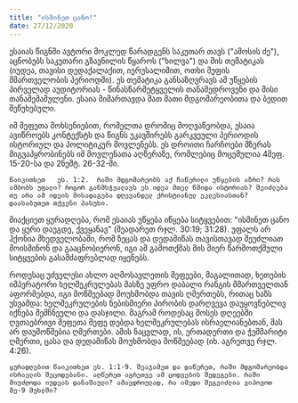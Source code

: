 ```yaml
---
title: "ისმინეთ ცანო!" 
date: 27/12/2020
---
```


ესაიას წიგნში ავტორი მოკლედ წარადგენს საკუთარ თავს ("ამოსის ძე"), აცნობებს საკუთარი გზავნილის წყაროს ("ხილვა") და მის თემატიკას (იუდეა, თავისი დედაქალაქით, იერუსალიმით, ოთხი მეფის მმართველობის პერიოდში). ეს თემატიკა განსაზღვრავს ამ უწყების პირველად აუდიტორიას - წინასწარმეტყველის თანამედროვენი და მისი თანამემამულენი. ესაია მიმართავდა მათ მათი მდგომარეობითა და ბედით შეწუხებული.

იმ მეფეთა მოხსენიებით, რომელთა დროშიც მოღვაწეობდა, ესაია ავიწროებს კონტექსტს და წიგნს უკავშირებს გარკვეული პერიოდის ისტორიულ და პოლიტიკურ მოვლენებს. ეს დროითი ჩარჩოები მზერას მიგვაპყრობინებს იმ მოვლენათა აღწერაზე, რომლებიც მოცემულია 4მეფ. 15-20-სა და 2ნეშტ. 26-32-ში.

`წაიკითხეთ   ეს. 1:2.  რაში მდგომარეობს აქ ჩაწერილი უწყების აზრი? რას ამბობს უფალი? როგორ განმსჭვალავს ეს იდეა მთელ წმიდა ისტორიას? შეიძლება თუ არა ამ იდეის მისადაგება დღევანდელ ქრისტიანულ ეკლესიასთან? დაასაბუთეთ თქვენი პასუხი.`

მიაქციეთ ყურადღება, რომ ესაიას უწყება იწყება სიტყვებით: "ისმინეთ ცანო და ყური დაუგდე, ქვეყანავ" (შეადარეთ რჯლ. 30:19; 31:28). უფალს არ ჰქონია მხედველობაში, რომ ზეცას და დედამიწას თავისთავად შეუძლიათ მოისმინონ და გააცნობიერონ, იგი ამ გამოთქმას მის მიერ წარმოთქმული სიტყვების გასამძაფრებლად იყენებს.

როდესაც უძველესი ახლო აღმოსავლეთის მეფეები, მაგალითად, ხეთების იმპერატორი ხელშეკრულებას მასზე უფრო დაბალი რანგის მმართველთან აფორმებდა, იგი მოწმეებად მოუხმობდა თავის ღმერთებს, რითაც ხაზს უსვამდა: ხელშეკრულების ნებისმიერი პირობის დარღვევა დაუყოვნებლივ იქნება შემჩნეული და დასჯილი. მაგრამ როდესაც მოსეს დღეებში ღვთაებრივი მეფეთა მეფე დებდა ხელშეკრულებას ისრაელიანებთან, მას არ დაუმოწმებია ღმერთები. ამის ნაცვლად, ის, ერთადერთი და ჭეშმარიტი ღმერთი, ცასა და დედამიწას მოუხმობდა მოწმეებად (იხ. აგრეთვე რჯლ. 4:26).

`ყურადღებით წაიკითხეთ ეს. 1:1-9. შეაჯამეთ და დაწერეთ, რაში მდგომარეობდა ისრაელის შეცოდებანი. აღწერეთ აგრეთვე ამ ცოდვების შედეგები. რაში მიუძღოდა იუდეას დანაშაული? ამავდროულად, რა იმედი შეგვიძლია ვიპოვოთ მე-9 მუხლში?`